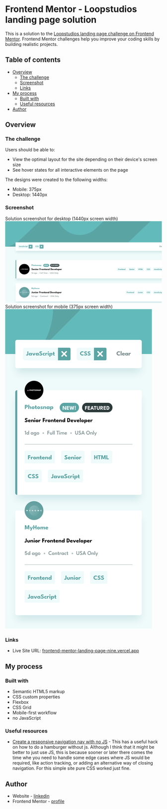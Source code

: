 # Frontend Mentor - Loopstudios landing page solution

This is a solution to the [Loopstudios landing page challenge on Frontend Mentor](https://www.frontendmentor.io/challenges/loopstudios-landing-page-N88J5Onjw). Frontend Mentor challenges help you improve your coding skills by building realistic projects.

## Table of contents

- [Overview](#overview)
  - [The challenge](#the-challenge)
  - [Screenshot](#screenshot)
  - [Links](#links)
- [My process](#my-process)
  - [Built with](#built-with)
  - [Useful resources](#useful-resources)
- [Author](#author)

## Overview

### The challenge

Users should be able to:

- View the optimal layout for the site depending on their device's screen size
- See hover states for all interactive elements on the page

The designs were created to the following widths:

- Mobile: 375px
- Desktop: 1440px

### Screenshot

Solution screenshot for desktop (1440px screen width)
![](solution/desktop.png)
Solution screenshot for mobile (375px screen width)
![](solution/mobile.png)

### Links

- Live Site URL: [frontend-mentor-landing-page-nine.vercel.app](https://frontend-mentor-landing-page-nine.vercel.app/)

## My process

### Built with

- Semantic HTML5 markup
- CSS custom properties
- Flexbox
- CSS Grid
- Mobile-first workflow
- no JavaScript

### Useful resources

- [Create a responsive navigation nav with no JS](https://www.youtube.com/watch?v=8QKOaTYvYUA&t=729s) - This has a useful hack on how to do a hamburger without js. Although I think that it might be better to just use JS, this is because sooner or later there comes the time whe you need to handle some edge cases where JS would be required, like action tracking, or adding an alternative way of closing navigation. For this simple site pure CSS worked just fine.

## Author

- Website - [linkedin](https://www.linkedin.com/in/artur-jedrzejczak/)
- Frontend Mentor - [profile](https://www.frontendmentor.io/profile/aratur)
